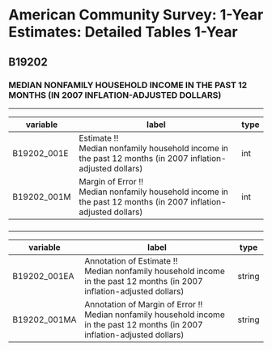 # American Community Survey: 1-Year Estimates: Detailed Tables 1-Year

## B19202

### MEDIAN NONFAMILY HOUSEHOLD INCOME IN THE PAST 12 MONTHS (IN 2007 INFLATION-ADJUSTED DOLLARS)

___

| variable | label | type |
| ----- | ----- | ----- |
| B19202_001E | Estimate !!<br>Median nonfamily household income in the past 12 months (in 2007 inflation-adjusted dollars) | int |
| B19202_001M | Margin of Error !!<br>Median nonfamily household income in the past 12 months (in 2007 inflation-adjusted dollars) | int |
### 

___

| variable | label | type |
| ----- | ----- | ----- |
| B19202_001EA | Annotation of Estimate !!<br>Median nonfamily household income in the past 12 months (in 2007 inflation-adjusted dollars) | string |
| B19202_001MA | Annotation of Margin of Error !!<br>Median nonfamily household income in the past 12 months (in 2007 inflation-adjusted dollars) | string |

